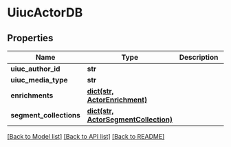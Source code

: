 # UiucActorDB

## Properties
Name | Type | Description | Notes
------------ | ------------- | ------------- | -------------
**uiuc_author_id** | **str** |  | [optional] 
**uiuc_media_type** | **str** |  | [optional] 
**enrichments** | [**dict(str, ActorEnrichment)**](ActorEnrichment.md) |  | [optional] 
**segment_collections** | [**dict(str, ActorSegmentCollection)**](ActorSegmentCollection.md) |  | [optional] 

[[Back to Model list]](../README.md#documentation-for-models) [[Back to API list]](../README.md#documentation-for-api-endpoints) [[Back to README]](../README.md)

